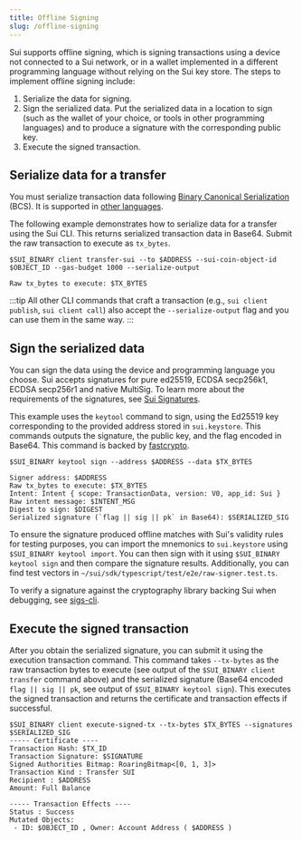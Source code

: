 ```yaml
---
title: Offline Signing
slug: /offline-signing
---
```


Sui supports offline signing, which is signing transactions using a device not connected to a Sui network, or in a wallet implemented in a different programming language without relying on the Sui key store. The steps to implement offline signing include:

1.  Serialize the data for signing.
1.  Sign the serialized data. Put the serialized data in a location to sign (such as the wallet of your choice, or tools in other programming languages) and to produce a signature with the corresponding public key.
1.  Execute the signed transaction.

## Serialize data for a transfer

You must serialize transaction data following [Binary Canonical Serialization](https://crates.io/crates/bcs) (BCS). It is supported in [other languages](https://github.com/zefchain/serde-reflection#language-interoperability).

The following example demonstrates how to serialize data for a transfer using the Sui CLI. This returns serialized transaction data in Base64. Submit the raw transaction to execute as `tx_bytes`.

```shell
$SUI_BINARY client transfer-sui --to $ADDRESS --sui-coin-object-id $OBJECT_ID --gas-budget 1000 --serialize-output

Raw tx_bytes to execute: $TX_BYTES
```

:::tip
All other CLI commands that craft a transaction (e.g., `sui client publish`, `sui client call`) also accept the `--serialize-output` flag and you can use them in the same way.
:::

## Sign the serialized data

You can sign the data using the device and programming language you choose. Sui accepts signatures for pure ed25519, ECDSA secp256k1, ECDSA secp256r1 and native MultiSig. To learn more about the requirements of the signatures, see [Sui Signatures](signatures.md).

This example uses the `keytool` command to sign, using the Ed25519 key corresponding to the provided address stored in `sui.keystore`. This commands outputs the signature, the public key, and the flag encoded in Base64. This command is backed by [fastcrypto](https://crates.io/crates/fastcrypto).

```shell
$SUI_BINARY keytool sign --address $ADDRESS --data $TX_BYTES

Signer address: $ADDRESS
Raw tx_bytes to execute: $TX_BYTES
Intent: Intent { scope: TransactionData, version: V0, app_id: Sui }
Raw intent message: $INTENT_MSG
Digest to sign: $DIGEST
Serialized signature (`flag || sig || pk` in Base64): $SERIALIZED_SIG
```

To ensure the signature produced offline matches with Sui's validity rules for testing purposes, you can import the mnemonics to `sui.keystore` using `$SUI_BINARY keytool import`. You can then sign with it using `$SUI_BINARY keytool sign` and then compare the signature results. Additionally, you can find test vectors in `~/sui/sdk/typescript/test/e2e/raw-signer.test.ts`.

To verify a signature against the cryptography library backing Sui when debugging, see [sigs-cli](https://github.com/MystenLabs/fastcrypto/blob/4cf71bd8b3a373495beeb77ce81c27827516c218/fastcrypto-cli/src/sigs_cli.rs).

## Execute the signed transaction

After you obtain the serialized signature, you can submit it using the execution transaction command. This command takes `--tx-bytes` as the raw transaction bytes to execute (see output of the `$SUI_BINARY client transfer` command above) and the serialized signature (Base64 encoded `flag || sig || pk`, see output of `$SUI_BINARY keytool sign`). This executes the signed transaction and returns the certificate and transaction effects if successful.

```shell
$SUI_BINARY client execute-signed-tx --tx-bytes $TX_BYTES --signatures $SERIALIZED_SIG
----- Certificate ----
Transaction Hash: $TX_ID
Transaction Signature: $SIGNATURE
Signed Authorities Bitmap: RoaringBitmap<[0, 1, 3]>
Transaction Kind : Transfer SUI
Recipient : $ADDRESS
Amount: Full Balance

----- Transaction Effects ----
Status : Success
Mutated Objects:
 - ID: $OBJECT_ID , Owner: Account Address ( $ADDRESS )
```
